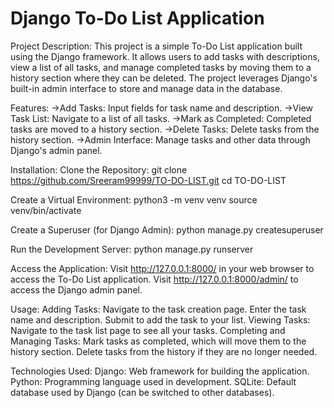 # Django To-Do List Application

Project Description:
This project is a simple To-Do List application built using the Django framework. It allows users to add tasks with descriptions, view a list of all tasks, and manage completed tasks by moving them to a history section where they can be deleted. The project leverages Django's built-in admin interface to store and manage data in the database.

Features:
    ->Add Tasks: Input fields for task name and description.
    ->View Task List: Navigate to a list of all tasks.
    ->Mark as Completed: Completed tasks are moved to a history section.
    ->Delete Tasks: Delete tasks from the history section.
    ->Admin Interface: Manage tasks and other data through Django's admin panel.

Installation:
Clone the Repository:
  git clone https://github.com/Sreeram99999/TO-DO-LIST.git
  cd TO-DO-LIST
  
Create a Virtual Environment:
  python3 -m venv venv
  source venv/bin/activate
  
Create a Superuser (for Django Admin):
  python manage.py createsuperuser
  
Run the Development Server:
  python manage.py runserver

Access the Application:
    Visit http://127.0.0.1:8000/ in your web browser to access the To-Do List application.
    Visit http://127.0.0.1:8000/admin/ to access the Django admin panel.
    
Usage:
    Adding Tasks:
        Navigate to the task creation page.
        Enter the task name and description.
        Submit to add the task to your list.
    Viewing Tasks:
        Navigate to the task list page to see all your tasks.
    Completing and Managing Tasks:
        Mark tasks as completed, which will move them to the history section.
        Delete tasks from the history if they are no longer needed.

Technologies Used:
    Django: Web framework for building the application.
    Python: Programming language used in development.
    SQLite: Default database used by Django (can be switched to other databases).
